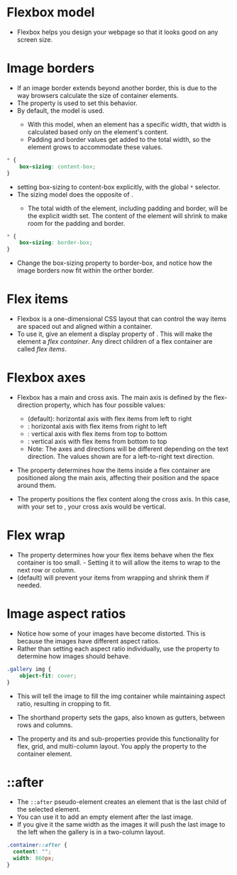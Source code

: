 # Flexbox model
- Flexbox helps you design your webpage so that it looks good on any screen size.

# Image borders
- If an image border extends beyond another border, this is due to the way browsers calculate the size of container elements.
- The <box-sizing> property is used to set this behavior. 
- By default, the <content-box> model is used. 
	- With this model, when an element has a specific width, that width is calculated based only on the element's content. 
	- Padding and border values get added to the total width, so the element grows to accommodate these values.
```css
* {
	box-sizing: content-box;
}
```
- setting box-sizing to content-box explicitly, with the global `*` selector.
- The <border-box> sizing model does the opposite of <content-box>. 
	- The total width of the element, including padding and border, will be the explicit width set. The content of the element will shrink to make room for the padding and border.
```css
* {
	box-sizing: border-box;
}
```
- Change the box-sizing property to border-box, and notice how the image borders now fit within the orther border.

# Flex items
- Flexbox is a one-dimensional CSS layout that can control the way items are spaced out and aligned within a container.
- To use it, give an element a display property of <flex>. This will make the element a *flex container*. Any direct children of a flex container are called *flex items*.

# Flexbox axes
- Flexbox has a main and cross axis. The main axis is defined by the flex-direction property, which has four possible values:
	- <row> (default): horizontal axis with flex items from left to right
	- <row-reverse>: horizontal axis with flex items from right to left
	- <column>: vertical axis with flex items from top to bottom
	- <column-reverse>: vertical axis with flex items from bottom to top
	- Note: The axes and directions will be different depending on the text direction. The values shown are for a left-to-right text direction.

- The <justify-content> property determines how the items inside a flex container are positioned along the main axis, affecting their position and the space around them.

- The <align-items> property positions the flex content along the cross axis. In this case, with your <flex-direction> set to <row>, your cross axis would be vertical.

# Flex wrap
- The <flex-wrap> property determines how your flex items behave when the flex container is too small. - Setting it to <wrap> will allow the items to wrap to the next row or column. 
- <nowrap> (default) will prevent your items from wrapping and shrink them if needed.

# Image aspect ratios
- Notice how some of your images have become distorted. This is because the images have different aspect ratios. 
- Rather than setting each aspect ratio individually, use the <object-fit> property to determine how images should behave.
```css
.gallery img {
	object-fit: cover;
}
```
- This will tell the image to fill the img container while maintaining aspect ratio, resulting in cropping to fit.

- The <gap> shorthand property sets the gaps, also known as gutters, between rows and columns. 
- The <gap> property and its <row-gap> and <column-gap> sub-properties provide this functionality for flex, grid, and multi-column layout. You apply the property to the container element.

# ::after
- The `::after` pseudo-element creates an element that is the last child of the selected element. 
- You can use it to add an empty element after the last image. 
- If you give it the same width as the images it will push the last image to the left when the gallery is in a two-column layout.
```css
.container::after {
  content: "";
  width: 860px;
}
```